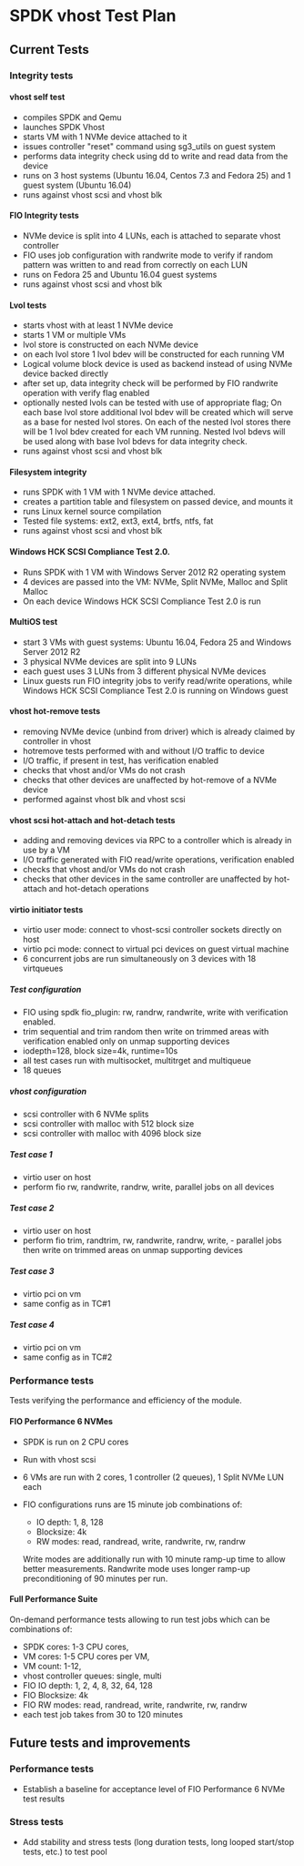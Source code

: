 # SPDK vhost Test Plan

## Current Tests

### Integrity tests

#### vhost self test
- compiles SPDK and Qemu
- launches SPDK Vhost
- starts VM with 1 NVMe device attached to it
- issues controller "reset" command using sg3_utils on guest system
- performs data integrity check using dd to write and read data from the device
- runs on 3 host systems (Ubuntu 16.04, Centos 7.3 and Fedora 25)
  and 1 guest system (Ubuntu 16.04)
- runs against vhost scsi and vhost blk

#### FIO Integrity tests
- NVMe device is split into 4 LUNs, each is attached to separate vhost controller
- FIO uses job configuration with randwrite mode to verify if random pattern was
  written to and read from correctly on each LUN
- runs on Fedora 25 and Ubuntu 16.04 guest systems
- runs against vhost scsi and vhost blk

#### Lvol tests
- starts vhost with at least 1 NVMe device
- starts 1 VM or multiple VMs
- lvol store is constructed on each NVMe device
- on each lvol store 1 lvol bdev will be constructed for each running VM
- Logical volume block device is used as backend instead of using
  NVMe device backed directly
- after set up, data integrity check will be performed by FIO randwrite
  operation with verify flag enabled
- optionally nested lvols can be tested with use of appropriate flag;
  On each base lvol store additional lvol bdev will be created which will
  serve as a base for nested lvol stores.
  On each of the nested lvol stores there will be 1 lvol bdev created for each
  VM running. Nested lvol bdevs will be used along with base lvol bdevs for
  data integrity check.
- runs against vhost scsi and vhost blk

#### Filesystem integrity
- runs SPDK with 1 VM with 1 NVMe device attached.
- creates a partition table and filesystem on passed device, and mounts it
- runs Linux kernel source compilation
- Tested file systems: ext2, ext3, ext4, brtfs, ntfs, fat
- runs against vhost scsi and vhost blk

#### Windows HCK SCSI Compliance Test 2.0.
- Runs SPDK with 1 VM with Windows Server 2012 R2 operating system
- 4 devices are passed into the VM: NVMe, Split NVMe, Malloc and Split Malloc
- On each device Windows HCK SCSI Compliance Test 2.0 is run

#### MultiOS test
- start 3 VMs with guest systems: Ubuntu 16.04, Fedora 25 and Windows Server 2012 R2
- 3 physical NVMe devices are split into 9 LUNs
- each guest uses 3 LUNs from 3 different physical NVMe devices
- Linux guests run FIO integrity jobs to verify read/write operations,
    while Windows HCK SCSI Compliance Test 2.0 is running on Windows guest

#### vhost hot-remove tests
- removing NVMe device (unbind from driver) which is already claimed
    by controller in vhost
- hotremove tests performed with and without I/O traffic to device
- I/O traffic, if present in test, has verification enabled
- checks that vhost and/or VMs do not crash
- checks that other devices are unaffected by hot-remove of a NVMe device
- performed against vhost blk and vhost scsi

#### vhost scsi hot-attach and hot-detach tests
- adding and removing devices via RPC to a controller which is already in use by a VM
- I/O traffic generated with FIO read/write operations, verification enabled
- checks that vhost and/or VMs do not crash
- checks that other devices in the same controller are unaffected by hot-attach
    and hot-detach operations

#### virtio initiator tests
- virtio user mode: connect to vhost-scsi controller sockets directly on host
- virtio pci mode: connect to virtual pci devices on guest virtual machine
- 6 concurrent jobs are run simultaneously on 3 devices with 18 virtqueues

##### Test configuration
- FIO using spdk fio_plugin: rw, randrw, randwrite, write with verification enabled.
- trim sequential and trim random then write on trimmed areas with verification enabled
    only on unmap supporting devices
- iodepth=128, block size=4k, runtime=10s
- all test cases run with multisocket, multitrget and multiqueue
- 18 queues

##### vhost configuration
- scsi controller with 6 NVMe splits
- scsi controller with malloc with 512 block size
- scsi controller with malloc with 4096 block size

##### Test case 1
- virtio user on host
- perform fio rw, randwrite, randrw, write, parallel jobs on all devices

##### Test case 2
- virtio user on host
- perform fio trim, randtrim, rw, randwrite, randrw, write, - parallel jobs
    then write on trimmed areas on unmap supporting devices

##### Test case 3
- virtio pci on vm
- same config as in TC#1

##### Test case 4
- virtio pci on vm
- same config as in TC#2

### Performance tests
Tests verifying the performance and efficiency of the module.

#### FIO Performance 6 NVMes
- SPDK is run on 2 CPU cores
- Run with vhost scsi
- 6 VMs are run with 2 cores, 1 controller (2 queues), 1 Split NVMe LUN each
- FIO configurations runs are 15 minute job combinations of:
    - IO depth: 1, 8, 128
    - Blocksize: 4k
    - RW modes: read, randread, write, randwrite, rw, randrw

    Write modes are additionally run with 10 minute ramp-up time to allow better
    measurements. Randwrite mode uses longer ramp-up preconditioning of 90 minutes per run.


#### Full Performance Suite
On-demand performance tests allowing to run test jobs which can be combinations of:
- SPDK cores: 1-3 CPU cores,
- VM cores: 1-5 CPU cores per VM,
- VM count: 1-12,
- vhost controller queues: single, multi
- FIO IO depth: 1, 2, 4, 8, 32, 64, 128
- FIO Blocksize: 4k
- FIO RW modes: read, randread, write, randwrite, rw, randrw
- each test job takes from 30 to 120 minutes


## Future tests and improvements

### Performance tests
- Establish a baseline for acceptance level of FIO Performance 6 NVMe test results

### Stress tests
- Add stability and stress tests (long duration tests, long looped start/stop tests, etc.)
to test pool
